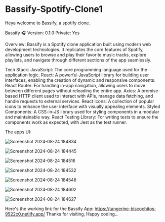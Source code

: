 # Bassify-Spotify-Clone1
Heya welcome to Bassify, a spotify clone.

Bassify 🎧
Version: 0.1.0
Private: Yes

Overview:
Bassify is a Spotify clone application built using modern web development technologies. It replicates the core features of Spotify, allowing users to browse and play their favorite music tracks, explore playlists, and navigate through different sections of the app seamlessly.

Tech Stack:
JavaScript: The core programming language used for the application logic.
React: A powerful JavaScript library for building user interfaces, enabling the creation of dynamic and responsive components.
React Router: For handling in-app navigation, allowing users to move between different pages without reloading the entire app.
Axios: A promise-based HTTP client used to interact with APIs, manage data fetching, and handle requests to external services.
React Icons: A collection of popular icons to enhance the user interface with visually appealing elements.
Styled Components: A CSS-in-JS library used for styling components in a modular and maintainable way.
React Testing Library: For writing tests to ensure the components work as expected, with Jest as the test runner.

The apps UI:

![Screenshot 2024-08-24 184834](https://github.com/user-attachments/assets/05f75bec-fac1-4fc8-be3e-f4ce8a13e34f)

![Screenshot 2024-08-24 184445](https://github.com/user-attachments/assets/2f5de13f-578d-4ae2-bbe0-6192a222df5d)

![Screenshot 2024-08-24 184516](https://github.com/user-attachments/assets/a3961e89-d5a9-4cc2-8e48-10d67690bb4d)

![Screenshot 2024-08-24 184532](https://github.com/user-attachments/assets/cb5e0424-e12d-409f-9ea7-beb9dca56744)

![Screenshot 2024-08-24 184548](https://github.com/user-attachments/assets/5cd9606b-209c-4de5-829e-e2f5176648fb)

![Screenshot 2024-08-24 184602](https://github.com/user-attachments/assets/e669512e-b567-4cb7-96d8-196012d9ce74)

![Screenshot 2024-08-24 184627](https://github.com/user-attachments/assets/382fa4f9-a53a-48ca-b486-6655a836c57f)

Here's the working link for the Bassify App: https://tangerine-biscochitos-9522c0.netlify.app/
Thanks for visiting, Happy coding...


